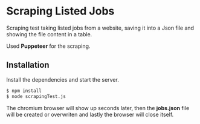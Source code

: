 # Scraping Listed Jobs

Scraping test taking listed jobs from a website, saving it into a Json file and showing the file content in a table.

Used **Puppeteer** for the scraping.

## Installation

Install the dependencies and start the server.

```sh
$ npm install
$ node scrapingTest.js
```

The chromium browser will show up seconds later, then the **jobs.json** file will be created or overwriten and lastly the browser will close itself.
